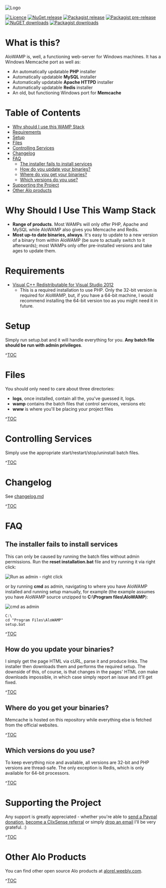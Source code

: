 ![Logo](https://cloud.githubusercontent.com/assets/4998038/7652717/3ced6726-fb07-11e4-9d2e-7201085c2831.png)

[![Licence](https://poser.pugx.org/alorel/alo-framework/license)](LICENCE) [![NuGet release](http://img.shields.io/nuget/v/aloWAMP.svg?label=nuget&style=plastic)](https://www.nuget.org/packages/AloWAMP/) [![Packagist release](https://img.shields.io/packagist/v/alorel/alo-wamp.svg?style=plastic&label=packagist-stable)](https://packagist.org/packages/alorel/alo-wamp) [![Packagist pre-release](https://img.shields.io/packagist/vpre/alorel/alo-wamp.svg?style=plastic&label=packagist-dev)](https://packagist.org/packages/alorel/alo-wamp) [![NuGET downloads](http://img.shields.io/nuget/dt/aloWAMP.svg?label=nuget&style=plastic)](https://www.nuget.org/packages/AloWAMP/) [![Packagist downloads](https://img.shields.io/packagist/dt/alorel/alo-wamp.svg?style=plastic&label=packagist)](https://packagist.org/packages/alorel/alo-wamp) 


# What is this? #
AloWAMP is, well, a functioning web-server for Windows machines. It has a Windows Memcache port as well as:

* An automatically updatable **PHP** installer
* Automatically updatable **MySQL** installer
* Automatically updatable **Apache HTTPD** installer
* Automatically updatable **Redis** installer
* An old, but functioning Windows port for **Memcache**

# Table of Contents #

* [Why should I use this WAMP Stack](#why-should-i-use-this-wamp-stack)
* [Requirements](#requirements)
* [Setup](#setup)
* [Files](#files)
* [Controlling Services](#controlling-services)
* [Changelog](#changelog)
* [FAQ](#faq)
	* [The installer fails to install services](#the-installer-fails-to-install-services)
	* [How do you update your binaries?](#how-do-you-update-your-binaries)
	* [Where do you get your binaries?](#where-do-you-get-your-binaries)
	* [Which versions do you use?](#which-versions-do-you-use)
* [Supporting the Project](#supporting-the-project)
* [Other Alo products](#other-alo-products)

# Why Should I Use This Wamp Stack #
* **Range of products**. Most WAMPs will only offer PHP, Apache and MySQL while AloWAMP also gives you Memcache and Redis.
* **Most up-to date binaries, always**. It's easy to update to a new version of a binary from within AloWAMP (be sure to actually switch to it afterwards); most WAMPs only offer pre-installed versions and take ages to update them.

# Requirements #
* [Visual C++ Redistributable for Visual Studio 2012](https://www.microsoft.com/en-us/download/details.aspx?id=30679)
	* This is a required installation to use PHP. Only the 32-bit version is required for AloWAMP, but, if you have a 64-bit machine, I would recommend installing the 64-bit version too as you might need it in future.

# Setup #
Simply run setup.bat and it will handle everything for you.  **Any batch file should be run with admin privileges**.

^[TOC](#table-of-contents)

# Files #
You should only need to care about three directories:

* **logs**, once installed, contain all the, you've guessed it, logs.
* **wamp** contains the batch files that control services, versions etc
* **www** is where you'll be placing your project files

^[TOC](#table-of-contents)

# Controlling Services #
Simply use the appropriate start/restart/stop/uninstall batch files.

^[TOC](#table-of-contents)

# Changelog #
See [changelog.md](changelog.md)

^[TOC](#table-of-contents)

# FAQ #
## The installer fails to install services ##
This can only be caused by running the batch files without admin permissions. Run the **reset installation.bat** file and try running it via right click: 

![Run as admin - right click](https://cloud.githubusercontent.com/assets/4998038/7687571/0d8bfd44-fd96-11e4-93c8-04b27b023836.png)

or by running **cmd** as admin, navigating to where you have AloWAMP installed and running setup manually, for example (the example assumes you have AloWAMP source unzipped to **C:\Program files\AloWAMP**):

![cmd as admin](https://cloud.githubusercontent.com/assets/4998038/7687570/0d890f76-fd96-11e4-9d51-de89831bf4d4.png)

```
C:\
cd "Program Files\AloWAMP"
setup.bat
```

^[TOC](#table-of-contents)

## How do you update your binaries? ##
I simply get the page HTML via cURL, parse it and produce links. The installer then downloads them and performs the required setup. The downside of this, of course, is that changes in the pages' HTML *can* make downloads impossible, in which case simply report an issue and it'll get fixed.

^[TOC](#table-of-contents)

## Where do you get your binaries? ##
Memcache is hosted on this repository while everything else is fetched from the official websites.

^[TOC](#table-of-contents)

## Which versions do you use? ##
To keep everything nice and available, all versions are 32-bit and PHP versions are thread-safe. The only exception is Redis, which is only available for 64-bit processors.

^[TOC](#table-of-contents)

# Supporting the Project #
Any support is greatly appreciated - whether you're able to [send a Paypal donation](https://www.paypal.com/cgi-bin/webscr?cmd=_s-xclick&hosted_button_id=UEPH3KQJKEQDE), [become a ClixSense referral](http://www.clixsense.com/?r=4639931&c=alo-wamp&s=102) or simply [drop an email](mailto:a.molcanovas@gmail.com) I'll be very grateful. :)

^[TOC](#table-of-contents)

# Other Alo Products #
You can find other open source Alo products at [alorel.weebly.com](http://alorel.weebly.com/).

^[TOC](#table-of-contents)
